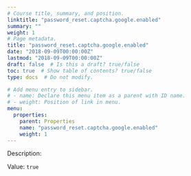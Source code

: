 ```yaml
---
# Course title, summary, and position.
linktitle: "password_reset.captcha.google.enabled"
summary: ""
weight: 1
# Page metadata.
title: "password_reset.captcha.google.enabled"
date: "2018-09-09T00:00:00Z"
lastmod: "2018-09-09T00:00:00Z"
draft: false  # Is this a draft? true/false
toc: true  # Show table of contents? true/false
type: docs  # Do not modify.

# Add menu entry to sidebar.
# - name: Declare this menu item as a parent with ID name.
# - weight: Position of link in menu.
menu:
  properties:
    parent: Properties
    name: "password_reset.captcha.google.enabled"
    weight: 1
---
```


Description: 


Value: `true`